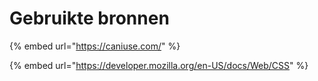 # Gebruikte bronnen

{% embed url="https://caniuse.com/" %}

{% embed url="https://developer.mozilla.org/en-US/docs/Web/CSS" %}



